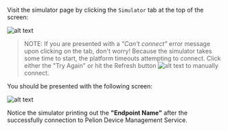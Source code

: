 Visit the simulator page by clicking the `Simulator` tab at the top of the screen:

![alt text](https://i.ibb.co/XtvtMPc/portal-simulator-tab.png "Simulator")

> NOTE: If you are presented with a _"Can't connect"_ error message upon clicking on the tab, don't worry! Because the simulator takes some time to start, the platform timeouts attempting to connect. Click either the "Try Again" or hit the Refresh button ![alt text](https://i.ibb.co/YtMtg4x/refresh.png "Refresh") to manually connect.

You should be presented with the following screen:

![alt text](https://i.ibb.co/MkHfbbm/portal-simulator-connected.png "Connected")

Notice the simulator printing out the **"Endpoint Name"** after the successfully connection to Pelion Device Management Service.
